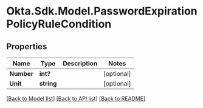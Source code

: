 # Okta.Sdk.Model.PasswordExpirationPolicyRuleCondition
## Properties

Name | Type | Description | Notes
------------ | ------------- | ------------- | -------------
**Number** | **int?** |  | [optional] 
**Unit** | **string** |  | [optional] 

[[Back to Model list]](../README.md#documentation-for-models) [[Back to API list]](../README.md#documentation-for-api-endpoints) [[Back to README]](../README.md)

